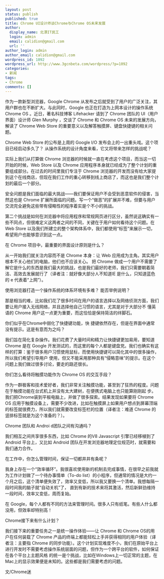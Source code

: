 ```yaml
---
layout: post
status: publish
published: true
title: Chrome UI设计师谈Chrome与Chrome OS未来发展
author:
  display_name: 北漂IT民工
  login: admin
  email: calidion@gmail.com
  url: ''
author_login: admin
author_email: calidion@gmail.com
wordpress_id: 1092
wordpress_url: http://www.3gcnbeta.com/wordpress/?p=1092
categories:
- 新闻
tags:
- Chrome
comments: []
---
```

<p>作为一款新型浏览器，Google Chrome 从发布之后就受到了用户的广泛关注，其用户群也在不断扩大。与此同时，Google 也正在打造为上网本设计的操作系统 Chrome OS 。近日，著名科技博客 Lifehacker 请到了 Chrome 团队的 UI（用户界面）设计师 Glen Murphy ，交谈了 Chrome 和 Chrome OS 未来的发展方向，解读了 Chrome Web Store 的重要意义以及解答触摸屏、键盘快捷键的相关问题。</p>
<p>Chrome Web Store 的公布是上周的 Google I/O 发布会上的一出重头戏。这个项目已经启动多久了？ 从操作系统的设计角度来看，它又将带来怎样的挑战呢？</p>
<p>实际上我们从打算做 Chrome 浏览器的时候就一直在考虑这个项目，而当这一切开始的时候，Web Store 以及 Chrome 应用程序本身就已经成为了整个计划的重要组成部分。在过去的时间里我们专注于 Chrome 浏览器的开发而没有给大家提到这个在线商店，但现在我们工作的重心转移到线上商店了，而这也是我们整个计划的最后一个部分。</p>
<p>安全问题是我们面临的最大挑战&mdash;&mdash;我们要保证用户不会受到恶意软件的侵害，当然这也是 Chrome 扩展所面临的问题。写一个&ldquo;做恶&rdquo;的扩展并不难，但要与用户交流完全避免这些带有侵略性的程序着实是个不小的挑战。</p>
<p>第二个挑战是如何在浏览器中将应用程序和常规网页进行区分，虽然说这确实有一些不同点，但很难定义这两者之间的不同，关键在于用户如何看待这个问题。在 Web Store 以及我们所建立的整个架构体系中，我们都使用&ldquo;标签&rdquo;来展示一切，希望用户也能够意识到这一点。</p>
<p>在 Chrome 项目中，最重要的界面设计原则是什么？</p>
<p>从一开始我们就关注内容而不是 Chrome 本身：让 Web 应用成为主角。其实用户根本不关心他们的电脑，他们也不应该关心。 把 Chrome 做成一个用户不需要了解它是什么的东西是我们最大的挑战，也是我们最好的老师，我们只需要朝着简洁、高效去发展就行了（译者注：就好像大部分人不知道IE 是什么，只知道蓝色的 e 代表着&ldquo;上网&rdquo;）。</p>
<p>使用浏览器打造一个操作系统的体系环境有多难？ 能否举例说明？</p>
<p>那是相当的难，比如我们花了很多时间在用户的语言选择以及网络侦测方面，我们要让用户接入无线网络，并且选择他自己习惯的语言，尤其是对于大部分不 懂英语的 Chrome 用户这一点更为重要，而这恰恰是保持简洁的绊脚石。</p>
<p>你们似乎在Chrome中弱化了快捷键功能，快 捷键依然存在，但是在界面中通常没有提示。这是有意而为之吗？</p>
<p>我们旨在简化复杂操作。我们花费了大量时间和精力让快捷键更加易用，要知道 Chrome 是在 Google 开发测试的，而这里的每个人都是键盘党。我们也确实有这样的打算：鉴于很多用户习惯使用鼠标，而使用快捷键可以简化其中的很多操作，所以我们希望引导用户 使用，但又不能采用那种具有&ldquo;侵略意味&rdquo;的提示。在这个问题上我们做过很多讨论，要走的路还很长。</p>
<p>你们怎么看待将触摸功能作为 Chrome OS 的交互手段？</p>
<p>作为一群极客和技术爱好者，我们非常关注触摸功能，甚至到了狂热的程度。问题在于触摸功能在台式机上并没有太大建树，在便携式电脑上也只能算刚刚起 步。我们把Chrome装到平板电脑上，并做了很多探索。结果发现如果要将 Chrome OS 应用于触摸设备上，需要不少改进，比如在触摸屏上如果用户想点到屏幕顶端的标签就很费力，所以我们就需要改变标签栏的位置（译者注：难道 Chrome 的竖排标签就是为这个准备的？）。</p>
<p>Chrome 团队和 Androi d团队之间有沟通吗？</p>
<p>我们相互之间共享很多东西，比如 Chrome 的V8 Javascript 引擎已经移植到了 Android 平台上，又比如 Android 团队在开发浏览器地理定位规范时，就需要和我们通力合作。</p>
<p>在工作中，你怎么管理时间，保证一切都井井有条呢？</p>
<p>我身上存在一个&ldquo;效率循环&rdquo;。我很喜欢使用新的机制去完成事情，在很早之前我就为工作计划做了一个待办事情单（To-do list）的小程序，但通常的情况是大约一个月之后，这个清单便失效了，效率又变低，所以我又要换一个清单。我想每隔一段时间我的脑子就&ldquo;自动关机&rdquo;了， 直到有新的技术来将其激活，然后新鲜劲维持一段时间，效率又变低，周而复始。</p>
<p>在 Google，每个人都有不同的方法来管理时间。很多人只有纸笔。有些人什么都没用，但效率却特别高！</p>
<p>Chrome接下来有什么计划？</p>
<p>我们接下来的重要任务之一是统一操作体验&mdash;&mdash;让 Chrome 和 Chrome OS的用户在任何装载了 Chrome 产品的终端上都能轻松上手并获得相同的用户体验（译者注：主要指 Chrome 的同步功能）。这个计划实现难度不小，我们在原始平台上进行开发时不需要考虑操作系统层面的问题，但作为一个跨平台的软件，如何保证在各个平台上主题风格 的统一是个挑战，比如在Windows上一切正常的主题，在Mac上的显示效果便是未知的。这些都是我们需要考虑的问题。</p>
<p>文/Chrome迷</p>
